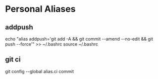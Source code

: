 # Personal Aliases

## addpush
echo "alias addpush='git add -A && git commit --amend --no-edit && git push --force'" >> ~/.bashrc
source ~/.bashrc

## git ci
git config --global alias.ci commit